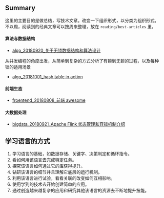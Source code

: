 
## Summary

这里的主要目的是做总结，写技术文章。改变一下组织形式，以分类为组织形式，不以周，阅读到的经典文章可以按周来整理，放在 `reading/best-articles` 里。

#### 算法与数据结构

- [algo_20180920_关于无锁数据结构和算法设计](algo/0005_lock-free-overview.md)

从并发编程的角度出发，从简单到复杂的方式分析了有锁到无锁的过程，以及每种锁的适用场景

- [algo_20181001_hash table in action](algo/0004_hash_table_in_action.md)

#### 前端生态

- [froentend_20180808_前端 awesome](froentend-ecosystem/Front-end-awesome.md)


#### 大数据处理

- [bigdata_20180921_Apache Flink 状态管理和容错机制介绍](https://github.com/shniu/notes/blob/master/techshare/2018w37/deepreading_apache-flink%E7%8A%B6%E6%80%81%E7%AE%A1%E7%90%86%E5%92%8C%E5%AE%B9%E9%94%99%E6%9C%BA%E5%88%B6.md)

## 学习语言的方式

1. 学习语言的基础，如数据存储、关键字、决策判定和循环指令。
2. 看如何用该语言去完成特定任务。
3. 探究该语言如何通过它的库获得提升。
4. 钻研该语言的细节并且理解它底层的运行机制。
5. 利用该语言进行试验，看看关联的改变如何互相影响。
6. 使用学到的技术去开始创建简单的应用。
7. 通过创造越来越复杂的应用和研究其他该语言的资源去不断地提升技能。
